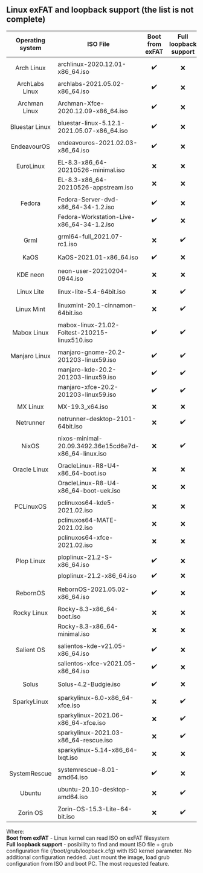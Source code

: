 ## Linux exFAT and loopback support (the list is not complete)

| Operating system | ISO File | Boot from exFAT | Full loopback support |
| :-: | --- | :-: | :-: |
| | | | |
| Arch Linux | archlinux-2020.12.01-x86_64.iso | :heavy_check_mark: | :x: |
| | | | |
| ArchLabs Linux | archlabs-2021.05.02-x86_64.iso | :heavy_check_mark: | :x: |
| | | | |
| Archman Linux | Archman-Xfce-2020.12.09-x86_64.iso | :heavy_check_mark: | :x: |
| | | | |
| Bluestar Linux | bluestar-linux-5.12.1-2021.05.07-x86_64.iso | :heavy_check_mark: | :x: |
| | | | |
| EndeavourOS | endeavouros-2021.02.03-x86_64.iso | :heavy_check_mark: | :x: |
| | | | |
| EuroLinux | EL-8.3-x86_64-20210526-minimal.iso | :x: | :x: |
| | EL-8.3-x86_64-20210526-appstream.iso | :x: | :x: |
| | | | |
| Fedora | Fedora-Server-dvd-x86_64-34-1.2.iso | :heavy_check_mark: | :x: |
| | Fedora-Workstation-Live-x86_64-34-1.2.iso | :heavy_check_mark: | :x: |
| | | | |
| Grml | grml64-full_2021.07-rc1.iso | :x: | :heavy_check_mark: |
| | | | |
| KaOS | KaOS-2021.01-x86_64.iso | :heavy_check_mark: | :x: |
| | | | |
| KDE neon | neon-user-20210204-0944.iso | :x: | :x: |
| | | | |
| Linux Lite | linux-lite-5.4-64bit.iso | :x: | :heavy_check_mark: |
| | | | |
| Linux Mint | linuxmint-20.1-cinnamon-64bit.iso | :x: | :heavy_check_mark: |
| | | | |
| Mabox Linux | mabox-linux-21.02-Foltest-210215-linux510.iso | :heavy_check_mark: | :heavy_check_mark: |
| | | | |
| Manjaro Linux | manjaro-gnome-20.2-201203-linux59.iso | :heavy_check_mark: | :heavy_check_mark: |
| | manjaro-kde-20.2-201203-linux59.iso | :heavy_check_mark: | :heavy_check_mark: |
| | manjaro-xfce-20.2-201203-linux59.iso | :heavy_check_mark: | :heavy_check_mark: |
| | | | |
| MX Linux | MX-19.3_x64.iso | :x: | :x: |
| | | | |
| Netrunner | netrunner-desktop-2101-64bit.iso | :x: | :heavy_check_mark: |
| | | | |
| NixOS | nixos-minimal-20.09.3492.36e15cd6e7d-x86_64-linux.iso | :x: | :heavy_check_mark: |
| | | | |
| Oracle Linux | OracleLinux-R8-U4-x86_64-boot.iso | :x: | :x: |
| | OracleLinux-R8-U4-x86_64-boot-uek.iso | :x: | :x: |
| | | | |
| PCLinuxOS | pclinuxos64-kde5-2021.02.iso | :x: | :x: |
| | pclinuxos64-MATE-2021.02.iso | :x: | :x: |
| | pclinuxos64-xfce-2021.02.iso | :x: | :x: |
| | | | |
| Plop Linux | ploplinux-21.2-S-x86_64.iso | :heavy_check_mark: | :x: |
| | ploplinux-21.2-x86_64.iso | :heavy_check_mark: | :x: |
| | | | |
| RebornOS | RebornOS-2021.05.02-x86_64.iso | :heavy_check_mark: | :x: |
| | | | |
| Rocky Linux | Rocky-8.3-x86_64-boot.iso | :x: | :x: |
| | Rocky-8.3-x86_64-minimal.iso | :x: | :x: |
| | | | |
| Salient OS | salientos-kde-v21.05-x86_64.iso | :heavy_check_mark: | :x: |
| | salientos-xfce-v2021.05-x86_64.iso | :heavy_check_mark: | :x: |
| | | | |
| Solus | Solus-4.2-Budgie.iso | :heavy_check_mark: | :x: |
| | | | |
| SparkyLinux | sparkylinux-6.0-x86_64-xfce.iso | :x: | :heavy_check_mark:  |
| | sparkylinux-2021.06-x86_64-xfce.iso | :x: | :heavy_check_mark:  |
| | sparkylinux-2021.03-x86_64-rescue.iso | :x: | :heavy_check_mark:  |
| | sparkylinux-5.14-x86_64-lxqt.iso | :x: | :x: |
| | | | |
| SystemRescue | systemrescue-8.01-amd64.iso | :heavy_check_mark: | :x: |
| | | | |
| Ubuntu | ubuntu-20.10-desktop-amd64.iso | :x: | :heavy_check_mark: |
| | | | |
| Zorin OS | Zorin-OS-15.3-Lite-64-bit.iso | :x: | :heavy_check_mark: |

Where:  
**Boot from exFAT** - Linux kernel can read ISO on exFAT filesystem  
**Full loopback support** - posibility to find and mount ISO file + grub configuration file (/boot/grub/loopback.cfg) with ISO kernel parameter. No additional configuration nedded. Just mount the image, load grub configuration from ISO and boot PC. The most requested feature.


